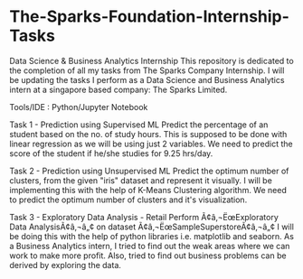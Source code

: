  # The-Sparks-Foundation-Internship-Tasks

Data Science & Business Analytics Internship
This repository is dedicated to the completion of all my tasks from The Sparks Company Internship. I will be updating the tasks I perform as a Data Science and Business Analytics intern at a singapore based company: The Sparks Limited.

Tools/IDE : Python/Jupyter Notebook

Task 1 - Prediction using Supervised ML
Predict the percentage of an student based on the no. of study hours. This is supposed to be done with linear regression as we will be using just 2 variables. We need to predict the score of the student if he/she studies for 9.25 hrs/day.

Task 2 - Prediction using Unsupervised ML
Predict the optimum number of clusters, from the given "iris" dataset and represent it visually. I will be implementing this with the help of K-Means Clustering algorithm. We need to predict the optimum number of clusters and it's visualization.

Task 3 - Exploratory Data Analysis - Retail
Perform Ã¢â‚¬ËœExploratory Data AnalysisÃ¢â‚¬â„¢ on dataset Ã¢â‚¬ËœSampleSuperstoreÃ¢â‚¬â„¢ I will be doing this with the help of python libraries i.e. matplotlib and seaborn. As a Business Analytics intern, I tried to find out the weak areas where we can work to make more profit. Also, tried to find out business problems can be derived by exploring the data.
 